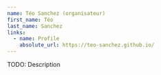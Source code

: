 ```yaml
---
name: Téo Sanchez (organisateur)
first_name: Téo
last_name: Sanchez
links:
  - name: Profile
    absolute_url: https://teo-sanchez.github.io/
---
```


TODO: Description